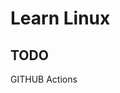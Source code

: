 Learn Linux
===========================================




TODO
-----------------------------------
GITHUB Actions
